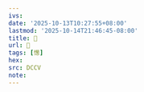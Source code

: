 ```yaml
---
ivs:
date: '2025-10-13T10:27:55+08:00'
lastmod: '2025-10-14T21:46:45-08:00'
title: 􄎼
url: 􄎼
tags: [憽]
hex: 
src: DCCV
note:
---
```

